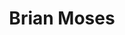 ---
avatar: /images/people/briancmoses.jpg
avatar_small: /images/people/briancmoses_small.jpg
bio: I'm a multi-category geek; sports, cars, computers, etc. I'm also ablogger and
  a Coloradan captured by the state of Texas.
homepage: https://blog.briancmoses.com
instagram: null
linkedin: null
title: Brian Moses
twitter: https://x.com/briancmoses
type: guest
username: briancmoses
youtube: null
---